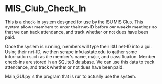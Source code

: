 MIS_Club_Check_In
=================

This is a check-in system designed for use by the ISU MIS Club. This system allows members to enter their net-ID before our weekly meetings so that we can track attendance, and track whether or not dues have been paid. 

Once the system is running, members will type their ISU net-ID into a gui. Using their net-ID, we then scrape info.iastate.edu to gather some information such as the member's name, major, and classification. Member check-ins are stored in an SQLite3 database. We can use this data to track attendance, and track whether or not dues have been paid. 

Main_GUI.py is the program that is run to actually use the system. 

